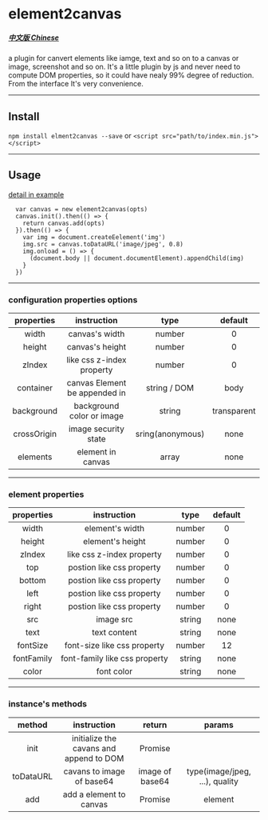 # element2canvas
##### [中文版 Chinese](https://github.com/fireflyEngineer/element2canvas/blob/develop/README.cn.md)
a plugin for canvert elements like iamge, text and so on to a canvas or image, screenshot and so on. It's a little plugin by js and never need to compute DOM properties, so it could have nealy 99% degree of reduction. From the interface It's very convenience.

---------------------

## Install
```npm install elment2canvas --save```
or
```<script src="path/to/index.min.js"></script>```

---------------------

## Usage
[detail in example](https://github.com/fireflyEngineer/element2canvas/tree/master/example/demo)
```
  var canvas = new element2canvas(opts)
  canvas.init().then(() => {
    return canvas.add(opts)
  }).then(() => {
    var img = document.createEelement('img')
    img.src = canvas.toDataURL('image/jpeg', 0.8)
    img.onload = () => {
      (document.body || document.documentElement).appendChild(img)
    }
  }) 
```
--------
### configuration properties options

| properties | instruction | type | default
| :-: | :-: | :-: | :-: |
| width | canvas's width | number | 0 |
| height | canvas's height | number | 0 |
| zIndex | like css z-index property | number | 0 |
| container | canvas Element be appended in | string / DOM | body|
| background | background color or image | string | transparent |
| crossOrigin | image security state | sring(anonymous) | none |
| elements | element in canvas | array | none |

---------------------
### element properties

| properties | instruction | type | default
| :-: | :-: | :-: | :-: |
| width | element's width | number | 0 |
| height | element's height | number | 0 |
| zIndex | like css z-index property | number | 0 |
| top | postion like css property | number | 0 |
| bottom | postion like css property | number | 0 |
| left | postion like css property | number | 0 |
| right | postion like css property | number | 0 |
| src | image src | string | none |
| text | text content | string | none |
| fontSize | font-size like css property | number | 12 |
| fontFamily | font-family like css property | string | none |
| color | font color | string | none |

---------------

### instance's methods
| method | instruction | return | params |
| :-: | :-: | :-: | :-: |
| init | initialize the cavans and append to DOM | Promise |
| toDataURL | cavans to image of base64 | image of base64 | type(image/jpeg, ...), quality |
| add | add a element to canvas | Promise | element |